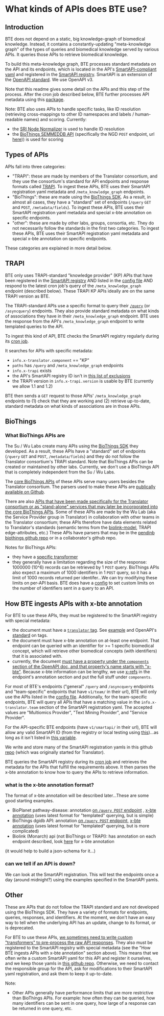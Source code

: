 # What kinds of APIs does BTE use?

## Introduction 

BTE does not depend on a static, big knowledge-graph of biomedical knowledge. Instead, it contains a constantly-updating "meta-knowledge graph" of the types of queries and biomedical knowledge served by various APIs. It queries those APIs to retrieve biomedical knowledge. 

To build this meta-knowledge graph, BTE processes standard metadata on the API and its endpoints, which is located in the API's [SmartAPI-compliant yaml](https://github.com/SmartAPI/smartAPI-Specification/blob/OpenAPI.next/versions/3.0.0.md) and registered in the [SmartAPI registry](https://smart-api.info/registry). SmartAPI is an extension of the [OpenAPI standard](https://swagger.io/specification/). We use OpenAPI v3. 

Note that this readme gives some detail on the APIs and this step of the process. After the cron job described below, BTE further processes API metadata using this [package](https://github.com/biothings/smartapi-kg.js). 

Note: BTE also uses APIs to handle specific tasks, like ID resolution (retrieving cross-mappings to other ID namespaces and labels / human-readable names) and scoring. Currently:
* the [SRI Node Normalizer](https://nodenormalization-sri.renci.org/docs#/) is used to handle ID resolution
* the [BioThings SEMMEDDB API](http://biothings.ncats.io/semmeddb/) (specifically the NGD `POST` endpoint, url [here](http://biothings.ncats.io/semmeddb/query/ngd))) is used for scoring 

## Types of APIs

APIs fall into three categories:
* "TRAPI": these are made by members of the Translator consortium, and they use the consortium's standard for API endpoints and response formats called [TRAPI](https://github.com/NCATSTranslator/ReasonerAPI). To ingest these APIs, BTE uses their SmartAPI registration yaml metadata and `/meta_knowledge_graph` endpoints. 
* "BioThings": these are made using the [BioThings SDK](https://docs.biothings.io/en/latest/). As a result, in almost all cases, they have a "standard" set of endpoints (`/query` `GET` and `POST`, `/metadata/fields`). To ingest these APIs, BTE uses their SmartAPI registration yaml metadata and special x-bte annotation on specific endpoints. 
* "other": these are made by other labs, groups, consortia, etc. They do not necessarily follow the standards in the first two categories. To ingest these APIs, BTE uses their SmartAPI registration yaml metadata and special x-bte annotation on specific endpoints. 

These categories are explained in more detail below. 

## TRAPI

BTE only uses TRAPI-standard "knowledge provider" (KP) APIs that have been registered in the [SmartAPI registry](https://smart-api.info/registry) AND listed in the [config file](https://github.com/biothings/BioThings_Explorer_TRAPI/blob/main/src/config/apis.js) AND respond to the latest cron job's query of the `/meta_knowledge_graph` endpoint (described below). These TRAPI KP APIs ideally are on the same TRAPI version as BTE. 

The TRAPI-standard APIs use a specific format to query their [`/query`](https://github.com/NCATSTranslator/ReasonerAPI/blob/e39886c54fff24b41d9e9f43353a31c3fc591b19/TranslatorReasonerAPI.yaml#L171) (or `/asyncquery`) endpoints. They also provide standard metadata on what kinds of associations they have in their `/meta_knowledge_graph` endpoint. BTE uses the response from the API's `/meta_knowledge_graph` endpoint to write templated queries to the API. 

To ingest this kind of API, BTE checks the SmartAPI registry regularly during its [cron job](https://github.com/biothings/BioThings_Explorer_TRAPI/blob/main/src/controllers/cron/update_local_smartapi.js). 

It searches for APIs with specific metadata:
* `info.x-translator.component` == "KP"
* `paths` has `/query` and `/meta_knowledge_graph` endpoints 
* `info.x-trapi` exists
* the API's SmartAPI registry ID isn't in [this list of exclusions](https://github.com/biothings/BioThings_Explorer_TRAPI/blob/main/src/config/smartapi_exclusions.js)
* the TRAPI version in `info.x-trapi.version` is usable by BTE (currently we allow 1.1 and 1.2)

BTE then sends a `GET` request to those APIs' `/meta_knowledge_graph` endpoints to (1) check that they are working and (2) retrieve up-to-date, standard metadata on what kinds of associations are in those APIs.

## BioThings

### What BioThings APIs are

The Su / Wu Labs create many APIs using the [BioThings SDK](https://docs.biothings.io/en/latest/) they developed. As a result, these APIs have a "standard" set of endpoints (`/query` `GET` and `POST`, `/metadata/fields`) and they do not follow the Translator consortium's TRAPI standard. Note that BioThings APIs can be created or maintained by other labs. Currently, we don't use a BioThings API that is completely independent from the Su / Wu Labs. 

The [core BioThings APIs](https://biothings.io/) of these APIs serve many users besides the Translator consortium. The parsers used to make these APIs are [publically available on Github](https://github.com/biothings). 

There are also [APIs that have been made specifically for the Translator consortium or as "stand-alone" services that may later be incorporated into the core BioThings APIs](https://pending.biothings.io/). Some of these APIs are made by the Wu Lab (aka the Service Provider group in Translator) in collaboration with other teams in the Translator consortium; these APIs therefore have data elements related to Translator's standards (semantic terms from the [biolink-model](https://github.com/biolink/biolink-model), TRAPI edge-attributes, etc.) These APIs have parsers that may be in the [pendinb biothings github repo](https://github.com/biothings/pending.api/tree/master/plugins) or in a collaborator's github repo.

Notes for BioThings APIs:
* they have a [specific transformer](https://github.com/biothings/api-respone-transform.js/blob/main/src/transformers/biothings_transformer.ts)
* they generally have a limitation regarding the size of the response: 1000000 (10^6) records can be retrieved by 1 `POST` query. BioThings APIs also expect a maximum of 1000 identifiers in 1 `POST` query, so it has a limit of 1000 records returned per identifer...We can try modifying these limits on per-API basis. BTE does have a [config](https://github.com/biothings/bte_trapi_query_graph_handler/blob/main/src/config.js) to set custom limits on the number of identifiers sent in a query to an API. 


## How BTE ingests APIs with x-bte annotation

For BTE to use these APIs, they must be registered to the SmartAPI registry with special metadata:
* the document must have a [`translator` tag](https://github.com/biothings/BioThings_Explorer_TRAPI/blob/3b730a5e600397d75be832f3c53b5b185e1015a5/src/controllers/cron/update_local_smartapi.js#L155). See [example](https://github.com/NCATS-Tangerine/translator-api-registry/blob/c4d4c9db5632d258293755815ff042bb42bdbf9a/mydisease.info/smartapi.yaml#L27) and OpenAPI's [standard](https://swagger.io/specification/#schema) on tags. 
* the document must have x-bte annotation on at-least one endpoint. That endpoint can be queried with an identifier for >= 1 specific biomedical concept, which will retrieve other biomedical concepts (with identifiers) that it is associated with. 
* currently, the document [must have a property under the `components` section of the OpenAPI doc, and that property's name starts with "x-bte"](https://github.com/biothings/BioThings_Explorer_TRAPI/blob/3b730a5e600397d75be832f3c53b5b185e1015a5/src/controllers/cron/update_local_smartapi.js#L155). Because x-bte information can be lengthy, we use [x-refs](https://json-schema.org/understanding-json-schema/structuring.html#ref) in the endpoint's annotation section and put the full stuff under `components`.

For most of BTE's endpoints ("general" `/query` and `/asyncquery` endpoints and "team-specific" endpoints that have `v1/team/` in their url), BTE will only use the APIs listed in the [config file](https://github.com/biothings/BioThings_Explorer_TRAPI/blob/main/src/config/apis.js). Additionally, for the team-specific endpoints, BTE will query all APIs that have a matching value in the `info.x-translator.team` section of the SmartAPI registration yaml. The accepted values are "Multiomics Provider", "Text Mining Provider", and "Service Provider".

For the API-specific BTE endpoints (have `v1/smartapi/` in their url), BTE will allow any valid SmartAPI ID (from the registry or local testing using [this](https://github.com/biothings/BioThings_Explorer_TRAPI/blob/main/src/config/smartapi_overrides.json))...as long as it isn't listed in [this variable](https://github.com/biothings/BioThings_Explorer_TRAPI/blob/d33fd406c4a0f6214a04643c8d24f4f5cbd6cedb/src/config/apis.js#L248). 

We write and store many of the SmartAPI registration yamls in this github [repo](https://github.com/NCATS-Tangerine/translator-api-registry ) (which was originally started for Translator).

BTE queries the SmartAPI registry during its [cron job](https://github.com/biothings/BioThings_Explorer_TRAPI/blob/main/src/controllers/cron/update_local_smartapi.js#L155) and retrieves the metadata for the APIs that fulfill the requirements above. It then parses the x-bte annotation to know how to query the APIs to retrieve information. 

### what is the x-bte annotation format?

The format of x-bte annotation will be described later...These are some good starting examples. 
* BioPlanet pathway-disease: annotation [on `/query POST` endpoint](https://github.com/NCATS-Tangerine/translator-api-registry/blob/6af7db52deaeb5bebcf63fcccbffac9a38ae1df8/bioplanet/bioplanet-pathway-disease.yaml#L243) , [x-bte annotation](https://github.com/NCATS-Tangerine/translator-api-registry/blob/6af7db52deaeb5bebcf63fcccbffac9a38ae1df8/bioplanet/bioplanet-pathway-disease.yaml#L439) (uses latest format for "templated" querying, but is simple) 
* BioThings dgidb API: annotation [on `/query POST` endpoint](https://github.com/NCATS-Tangerine/translator-api-registry/blob/050a5e9e9bc6b3991d72d1f63ddfd2447c8aaa28/dgidb/openapi.yml#L240), [x-bte annotation](https://github.com/NCATS-Tangerine/translator-api-registry/blob/050a5e9e9bc6b3991d72d1f63ddfd2447c8aaa28/dgidb/openapi.yml#L476) (uses latest format for "templated" querying, but is more complicated)
* Biolink (Monarch) api (not BioThings or TRAPI): has annotation on each endpoint described, look [here](https://github.com/NCATS-Tangerine/translator-api-registry/blob/050a5e9e9bc6b3991d72d1f63ddfd2447c8aaa28/biolink/openapi.yml#L787) for x-bte annotation

(it would help to build a json-schema for it...)

### can we tell if an API is down?

We can look at the SmartAPI registration. This will test the endpoints once a day (around midnight?) using the examples specified in the SmartAPI yamls.

## Other

These are APIs that do not follow the TRAPI standard and are not developed using the BioThings SDK. They have a variety of formats for endpoints, queries, responses, and identifiers. At the moment, we don't have an easy way to tell when the underlying API has an update, change to its format, or is deprecated. 

For BTE to use these APIs, [we sometimes need to write custom "transformers" to pre-process the raw API responses](https://github.com/biothings/api-respone-transform.js/tree/main/src/transformers). They also must be registered to the SmartAPI registry with special metadata (see the "How BTE ingests APIs with x-bte annotation" section above). This means that we often write a custom SmartAPI yaml for this API and register it ourselves, and we keep those yamls in [this github repo](https://github.com/NCATS-Tangerine/translator-api-registry). Otherwise, we need to contact the responsible group for the API, ask for modifications to their SmartAPI yaml registration, and ask them to keep it up-to-date.  

Note:
* Other APIs generally have performance limits that are more restrictive than BioThings APIs. For example: how often they can be queried, how many identifiers can be sent in one query, how large of a response can be returned in one query, etc. 
